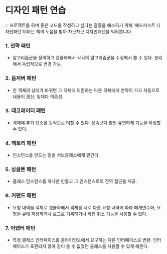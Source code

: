 # 디자인 패턴 연습

<aside>
💡 프로젝트를 하며 좋은 코드를 작성하고 싶다는 갈증을 해소하기 위해 '헤드퍼스트 디자인패턴'이라는 책의 도움을 받아 차근차근 디자인패턴을 익혀봅니다.

</aside>

### 

### 1. 전략 패턴

- 알고리즘군을 정의하고 캡슐화해서 각각의 알고리즘군을 수정해서 쓸 수 있다. 분리해서 독립적으로 변경 가능.

### 2. 옵저버 패턴

- 한 객체의 상태가 바뀌면 그 객체에 의존하는 다른 객체에게 연락이 가고 자동으로 내용이 갱신, 일대다 의존성.

### 3. 데코레이터 패턴

- 객체에 추가 요소를 동적으로 더할 수 있다. 상속보다 훨씬 유연하게 기능을 확장할 수 있다.

### 4. 팩토리 패턴

- 인스턴스를 만드는 일을 서브클래스에게 맡긴다.

### 5. 싱글톤 패턴

- 클래스 인스턴스를 하나만 만들고 그 인스턴스로의 전역 접근을 제공.

### 6. 커맨드 패턴

- 요청 내역을 객체로 캡슐화해서 객체를 서로 다른 요청 내역에 따라 매개변수화, 요청을 큐에 저장하거나 로그로 기록하거나 작업 취소 기능을 사용할 수 있다.

### 7. 어댑터 패턴

- 특정 클래스 인터페이스를 클라이언트에서 요구하는 다른 인터페이스로 변환. 인터페이스가 호환되지 않아 같이 쓸 수 없었던 클래스를 사용할 수 있게 해준다.
